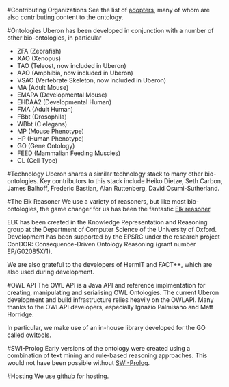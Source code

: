 #Contributing Organizations
See the list of [adopters](adopters.md), many of whom are also contributing content to the ontology.

#Ontologies
Uberon has been developed in conjunction with a number of other bio-ontologies, in particular
- ZFA (Zebrafish)
- XAO (Xenopus)
- TAO (Teleost, now included in Uberon)
- AAO (Amphibia, now included in Uberon)
- VSAO (Vertebrate Skeleton, now included in Uberon)
- MA (Adult Mouse)
- EMAPA (Developmental Mouse)
- EHDAA2 (Developmental Human)
- FMA (Adult Human)
- FBbt (Drosophila)
- WBbt (C elegans)
- MP (Mouse Phenotype)
- HP (Human Phenotype)
- GO (Gene Ontology)
- FEED (Mammalian Feeding Muscles)
- CL (Cell Type)

#Technology
Uberon shares a similar technology stack to many other bio-ontologies. Key contributors to this stack include Heiko Dietze, Seth Carbon, James Balhoff, Frederic Bastian, Alan Ruttenberg, David Osumi-Sutherland.

#The Elk Reasoner
We use a variety of reasoners, but like most bio-ontologies, the game changer for us has been the fantastic [Elk reasoner](https://github.com/liveontologies/elk-reasoner).

ELK has been created in the Knowledge Representation and Reasoning group at the Department of Computer Science of the University of Oxford. Development has been supported by the EPSRC under the research project ConDOR: Consequence-Driven Ontology Reasoning (grant number EP/G02085X/1).

We are also grateful to the developers of HermiT and FACT++, which are also used during development.

#OWL API
The OWL API is a Java API and reference implmentation for creating, manipulating and serialising OWL Ontologies. The current Uberon development and build infrastructure relies heavily on the OWLAPI. Many thanks to the OWLAPI developers, especially Ignazio Palmisano and Matt Horridge.

In particular, we make use of an in-house library developed for the GO called [owltools](https://github.com/owlcollab/owltools).

#SWI-Prolog
Early versions of the ontology were created using a combination of text mining and rule-based reasoning approaches. This would not have been possible without [SWI-Prolog](https://www.swi-prolog.org/).

#Hosting
We use [github](https://github.com/) for hosting.